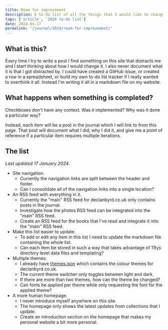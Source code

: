 ```yaml
---
title: Room for improvement
description: A to-do list of all the things that I would like to change or investigate for declanbyrd.co.uk throughout 2024.
tags: ['article', '2024 to-do list']
date: 2024-01-17
permalink: '/journal/2024/room-for-improvement/'
---
```


## What is this?

Every time I try to write a post I find something on this site that distracts me and I start thinking about how I would change it. I also never document what it is that I got distracted by. I could have created a GitHub issue, or created a row in a spreadsheet, or build my own to-do list tracker if I really wanted to overthink it all. Instead I'm writing it all in a markdown file on my website.

## What happens when something is completed?

Checkboxes don't have any context. Was it implemented? Why was it done a particular way?

Instead, each item will be a post in the journal which I will link to from this page. That post will document what I did, why I did it, and give me a point of reference if a particular item requires multiple iterations.

## The list

_Last updated 17 January 2024_.

- Site navigation.
  - Currently the navigation links are split between the header and footer.
  - Can I consolidate all of the navigation links into a single location?
- An RSS feed with everything in it.
  - Currently the "main" RSS feed for declanbyrd.co.uk only contains posts in the journal.
  - Investigate how the photos RSS feed can be integrated into the "main" RSS feed.
  - Create an RSS feed for the books that I've read and integrate it into the "main" RSS feed.
- Make this list easier to update.
  - To add or edit any item in this list I need to update the markdown file containing the whole list.
  - Can each item be stored in such a way that takes advantage of 11tys directory level data files and templating?
- Multiple themes.
  - I already have [themes.json](https://github.com/declanbyrd/declanbyrd.co.uk/blob/3f4e53969654e02d7e6ffca216e615e421b16de3/src/data/tokens/themes.json) which contains the colour themes for declanbyrd.co.uk.
  - The current theme switcher only toggles between light and dark.
  - If there are more than two themes, how can the theme be changed?
  - Can fonts be applied per theme while only requesting the font for the applied theme?
- A more human homepage.
  - I never introduce myself anywhere on this site.
  - The homepage only shows the latest updates from collections that I update.
  - Create an introduction section on the homepage that makes my personal website a bit more personal.
